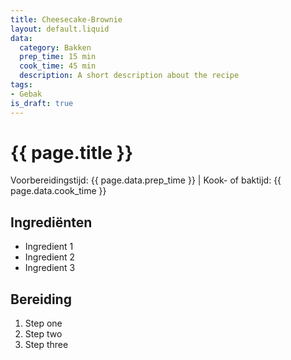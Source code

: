 ```yaml
---
title: Cheesecake-Brownie
layout: default.liquid
data:
  category: Bakken
  prep_time: 15 min
  cook_time: 45 min
  description: A short description about the recipe
tags:
- Gebak
is_draft: true
---
```

# {{ page.title }}

Voorbereidingstijd: {{ page.data.prep_time }} | Kook- of baktijd: {{ page.data.cook_time }}

## Ingrediënten
- Ingredient 1
- Ingredient 2
- Ingredient 3

## Bereiding
1. Step one
2. Step two
3. Step three
